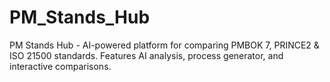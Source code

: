 # PM_Stands_Hub
PM Stands Hub - AI-powered platform for comparing PMBOK 7, PRINCE2 &amp; ISO 21500 standards. Features AI analysis, process generator, and interactive comparisons.
